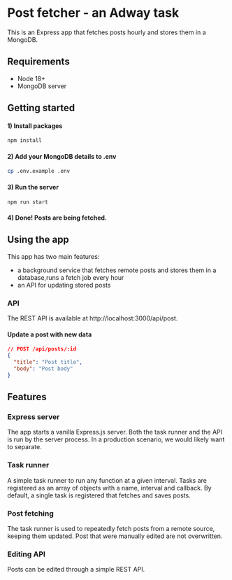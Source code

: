 # Post fetcher - an Adway task
This is an Express app that fetches posts hourly and stores them in a MongoDB.

## Requirements
* Node 18+
* MongoDB server

## Getting started
#### 1) Install packages   
  ```bash
  npm install
  ```
#### 2) Add your MongoDB details to .env
  ```bash 
  cp .env.example .env
  ```
#### 3) Run the server
  ```bash
  npm run start
  ```
#### 4) Done! Posts are being fetched.

## Using the app
This app has two main features:
* a background service that fetches remote posts and stores them in a database,runs a fetch job every hour
* an API for updating stored posts


### API
The REST API is available at http://localhost:3000/api/post.

#### Update a post with new data 

```json
// POST /api/posts/:id
{
  "title": "Post title",
  "body": "Post body"
}
```


## Features

### Express server
The app starts a vanilla Express.js server. 
Both the task runner and the API is run by the server process.
In a production scenario, we would likely want to separate.

### Task runner
A simple task runner to run any function at a given interval.
Tasks are registered as an array of objects with a name, interval and callback.
By default, a single task is registered that fetches and saves posts.

### Post fetching
The task runner is used to repeatedly fetch posts from a remote source, keeping them updated.
Post that were manually edited are not overwritten.

### Editing API
Posts can be edited through a simple REST API.
